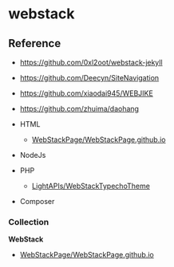 # webstack

## Reference

- https://github.com/0xl2oot/webstack-jekyll
- https://github.com/Deecyn/SiteNavigation
- https://github.com/xiaodai945/WEBJIKE
- https://github.com/zhuima/daohang

- HTML
  - [WebStackPage/WebStackPage.github.io](https://github.com/WebStackPage/WebStackPage.github.io)
- NodeJs
- PHP
  - [LightAPIs/WebStackTypechoTheme](https://github.com/LightAPIs/WebStackTypechoTheme)
- Composer

### Collection

**WebStack**

- [WebStackPage/WebStackPage.github.io](https://github.com/WebStackPage/WebStackPage.github.io)
